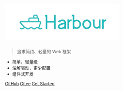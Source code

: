 <!-- _coverpage.md -->


<!-- # Harbour <small>1.0</small> -->

# <img src='/static/img/logo/logo-title.png' height="120px">

> 追求简约、轻量的 Web 框架

- 简单，轻量级
- 注解驱动，更少配置
- 组件式开发

[GitHub](https://github.com/huanyv/harbour-framework)
[Gitee](https://gitee.com/huanyv/harbour-framework)
[Get Started](README)
